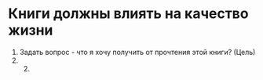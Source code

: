 # Книги должны влиять на качество жизни

1. Задать вопрос - что я хочу получить от прочтения этой книги? (Цель)
2. 2.